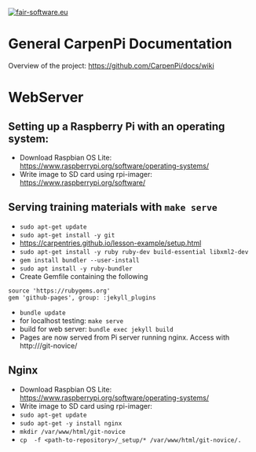 [![fair-software.eu](https://img.shields.io/badge/fair--software.eu-%E2%97%8F%20%20%E2%97%8F%20%20%E2%97%8B%20%20%E2%97%8B%20%20%E2%97%8B-orange)](https://fair-software.eu)

# General CarpenPi Documentation
Overview of the project: https://github.com/CarpenPi/docs/wiki

# WebServer

## Setting up a Raspberry Pi with an operating system:
* Download Raspbian OS Lite: https://www.raspberrypi.org/software/operating-systems/
* Write image to SD card using rpi-imager: https://www.raspberrypi.org/software/

## Serving training materials with ```make serve```
* ```sudo apt-get update```
* ```sudo apt-get install -y git```
* https://carpentries.github.io/lesson-example/setup.html
* ```sudo apt-get install -y ruby ruby-dev build-essential libxml2-dev```
* ```gem install bundler --user-install```
* ```sudo apt install -y ruby-bundler ```
* Create Gemfile containing the following
```
source 'https://rubygems.org'
gem 'github-pages', group: :jekyll_plugins
```
* ```bundle update```
* for localhost testing: ```make serve```
* build for web server: ```bundle exec jekyll build ```
* Pages are now served from Pi server running nginx. Access with http://<ip-address>/git-novice/


## Nginx
* Download Raspbian OS Lite: https://www.raspberrypi.org/software/operating-systems/
* Write image to SD card using rpi-imager:
* ```sudo apt-get update```
* ```sudo apt-get -y install nginx```
* ```mkdir /var/www/html/git-novice```
* ```cp  -f <path-to-repository>/_setup/* /var/www/html/git-novice/.```

